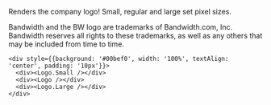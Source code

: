 Renders the company logo! Small, regular and large set pixel sizes.

Bandwidth and the BW logo are trademarks of Bandwidth.com, Inc.  Bandwidth reserves all rights to these trademarks, as well as any others that may be included from time to time.


```
<div style={{background: '#00bef0', width: '100%', textAlign: 'center', padding: '10px'}}>
  <div><Logo.Small /></div>
  <div><Logo /></div>
  <div><Logo.Large /></div>
</div>
```
